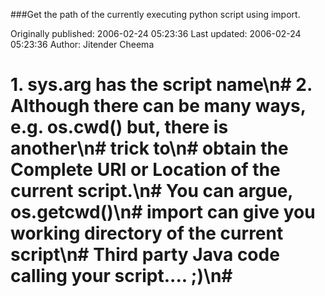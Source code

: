 ###Get the path of the currently executing  python script using import.

Originally published: 2006-02-24 05:23:36
Last updated: 2006-02-24 05:23:36
Author: Jitender Cheema

# 1. sys.arg has the script name\n# 2. Although there can be many ways, e.g.  os.cwd() but, there is another\n# trick to\n# obtain the Complete URI or Location of the current script.\n# You can argue,  os.getcwd()\n# import can give you working directory of the current script\n# Third party Java code calling your script.... ;)\n#